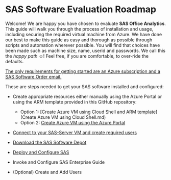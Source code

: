 # SAS Software Evaluation Roadmap  

Welcome!  We are happy you have chosen to evaluate **SAS Office Analytics**.  This guide will walk you through the process of installation and usage, including securing the required virtual machine from Azure.  We have done our best to make this guide as easy and thorough as possible through scripts and automation wherever possible.  You will find that choices have been made such as machine size, name, userid and passwords.  We call this the *happy path* :relaxed:!  Feel free, if you are comfortable, to over-ride the defaults.  
  
<ins>The only requirements for getting started are an Azure subscription and a SAS Software Order email.</ins>

These are steps needed to get your SAS software installed and configured:
* Create appropriate resources either manually using the Azure Portal or using the ARM template provided in this GitHub repository:

  * Option 1: [Create Azure VM using Cloud Shell and ARM template](Create Azure VM using Cloud Shell.md) 
  * Option 2: [Create Azure VM using the Azure Portal](https://github.com/pschiltz/SASEval/blob/Create%20VM%20using%20Azure%20Portal.md)
* [Connect to your SAS-Server VM and create required users](https://github.com/pschiltz/SASEval/blob/main/Create%20VM%20using%20Azure%20Portal.md)
* [Download the SAS Software Depot](https://github.com/pschiltz/SASEval/blob/main/Download%20the%20SAS%20Software%20Depot.md)
* [Deploy and Configure SAS](https://github.com/pschiltz/SASEval/blob/main/Deploy%20and%20Configure.md)
* Invoke and Configure SAS Enterprise Guide
* (Optional) Create and Add Users
